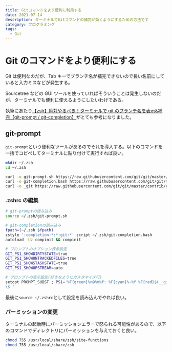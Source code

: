 ```yaml
---
title: Gitコマンドをより便利に利用する
date: 2021-07-14
description: ターミナルでGitコマンドの補完が効くようにするための方法です
category: プログラミング
tags:
  - Git
---
```


# Git のコマンドをより便利にする

Git は便利なのだが、Tab キーでブランチ名が補完できないので長い名前にしていると入力ミスなどが発生する。

Sourcetree などの GUI ツールを使っていればそういうことは発生しないのだが、ターミナルでも便利に使えるようにしたいわけである。

執筆にあたり[【zsh】絶対やるべき！ターミナルで git のブランチ名を表示&補完【git-prompt / git-completion】](https://qiita.com/mikan3rd/items/d41a8ca26523f950ea9d)がとても参考になりました。

## git-prompt

`git-prompt`という便利なツールがあるのでそれを導入する。以下のコマンドを一括でコピペしてターミナルに貼り付けて実行すれば良い。

```sh
mkdir ~/.zsh
cd ~/.zsh

curl -o git-prompt.sh https://raw.githubusercontent.com/git/git/master/contrib/completion/git-prompt.sh
curl -o git-completion.bash https://raw.githubusercontent.com/git/git/master/contrib/completion/git-completion.bash
curl -o _git https://raw.githubusercontent.com/git/git/master/contrib/completion/git-completion.zsh
```

### .zshrc の編集

```sh
# git-promptの読み込み
source ~/.zsh/git-prompt.sh

# git-completionの読み込み
fpath=(~/.zsh $fpath)
zstyle ':completion:*:*:git:*' script ~/.zsh/git-completion.bash
autoload -Uz compinit && compinit

# プロンプトのオプション表示設定
GIT_PS1_SHOWDIRTYSTATE=true
GIT_PS1_SHOWUNTRACKEDFILES=true
GIT_PS1_SHOWSTASHSTATE=true
GIT_PS1_SHOWUPSTREAM=auto

# プロンプトの表示設定(好きなようにカスタマイズ可)
setopt PROMPT_SUBST ; PS1='%F{green}%n@%m%f: %F{cyan}%~%f %F{red}$(__git_ps1 "(%s)")%f
\$ '
```

最後に`source ~/.zshrc`として設定を読み込んでやれば良い。

### パーミッションの変更

ターミナルの起動時にパーミッションエラーで怒られる可能性があるので、以下のコマンドでディレクトリにパーミッションを与えておくと良い。

```sh
chmod 755 /usr/local/share/zsh/site-functions
chmod 755 /usr/local/share/zsh
```

<Amazon/>
